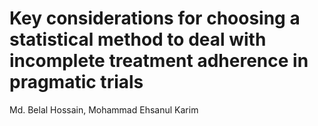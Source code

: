 # Key considerations for choosing a statistical method to deal with incomplete treatment adherence in pragmatic trials
Md. Belal Hossain, Mohammad Ehsanul Karim

